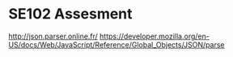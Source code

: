 # SE102 Assesment
http://json.parser.online.fr/
https://developer.mozilla.org/en-US/docs/Web/JavaScript/Reference/Global_Objects/JSON/parse
